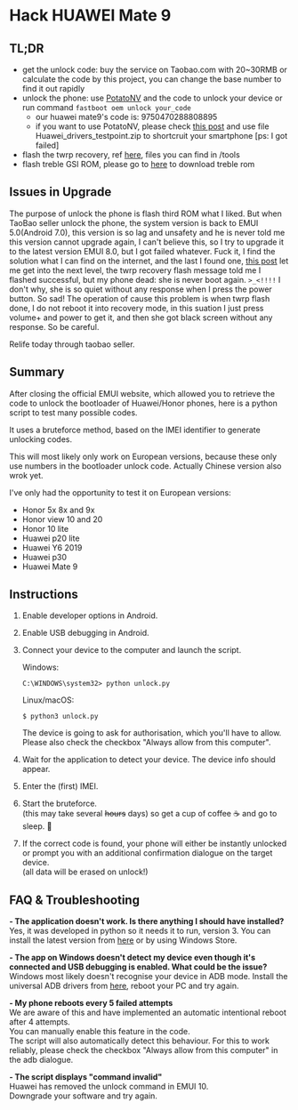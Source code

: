 # Hack HUAWEI Mate 9

## TL;DR

- get the unlock code: buy the service on Taobao.com with 20~30RMB or calculate the code by this project, you can change the base number to find it out rapidly
- unlock the phone: use [PotatoNV](https://github.com/mashed-potatoes/PotatoNV) and the code to unlock your device or run command `fastboot oem unlock your_code`
    - our huawei mate9's code is: 9750470288808895
    - if you want to use PotatoNV, please check [this post](https://github.com/mashed-potatoes/PotatoNV/issues/20) and use file Huawei_drivers_testpoint.zip to shortcruit your smartphone [ps: I got failed]
- flash the twrp recovery, ref [here](https://forum.xda-developers.com/t/recovery-27-09-2017-3-1-1-0-twrp-for-the-huawei-mate-9-hi3660.3515617/), files you can find in /tools
- flash treble GSI ROM, please go to [here](https://github.com/phhusson/treble_experimentations/releases) to download treble rom

## Issues in Upgrade
 
The purpose of unlock the phone is flash third ROM what I liked. But when TaoBao seller unlock the phone, the system version is back to EMUI 5.0(Android 7.0), this version is so lag and unsafety and he is never told me this version cannot upgrade again, I can't believe this, so I try to upgrade it to the latest version EMUI 8.0, but I got failed whatever. Fuck it, I find the solution what I can find on the internet, and the last I found one, [this post](https://club.huawei.com/thread-17096431-1-1.html?extra=filter%3Dtypeid%26typeid%3D4298%26page%3D1) let me get into the next level, the twrp recovery flash message told me I flashed successful, but my phone dead: she is never boot again. `>_<!!!!` I don't why, she is so quiet without any response when I press the power button. So sad! The operation of cause this problem is when twrp flash done, I do not reboot it into recovery mode, in this suation I just press volume+ and power to get it, and then she got black screen without any response. So be careful.  

Relife today through taobao seller.

## Summary

After closing the official EMUI website,
which allowed you to retrieve the code to unlock the bootloader of Huawei/Honor phones, 
here is a python script to test many possible codes.

It uses a bruteforce method, based on the IMEI identifier to generate unlocking codes.

This will most likely only work on European versions, 
because these only use numbers in the bootloader unlock code.
Actually Chinese version also wrok yet.

I've only had the opportunity to test it on European versions:
- Honor  5x 8x and 9x
- Honor  view 10 and 20
- Honor  10 lite
- Huawei p20 lite
- Huawei Y6 2019
- Huawei p30
- Huawei Mate 9


## Instructions

1. Enable developer options in Android.
1. Enable USB debugging in Android.
1. Connect your device to the computer and launch the script.

    Windows:
    ```batch
    C:\WINDOWS\system32> python unlock.py
    ```
    Linux/macOS:
    ```shell
    $ python3 unlock.py
    ```
    The device is going to ask for authorisation, which you'll have to allow.  
    Please also check the checkbox "Always allow from this computer".
1. Wait for the application to detect your device. The device info should appear.
1. Enter the (first) IMEI.
1. Start the bruteforce.  
    (this may take several ~~hours~~ days) so get a cup of coffee ☕ and go to sleep. 💫 
1. If the correct code is found, your phone will either be instantly unlocked or prompt you with an additional confirmation dialogue on the target device.  
    (all data will be erased on unlock!)


## FAQ & Troubleshooting

**- The application doesn't work. Is there anything I should have installed?**  
Yes, it was developed in python so it needs it to run, version 3. You can install the latest version from [here](https://www.python.org/downloads/) or by using Windows Store.

**- The app on Windows doesn't detect my device even though it's connected and USB debugging is enabled. What could be the issue?**  
Windows most likely doesn't recognise your device in ADB mode. Install the universal ADB drivers from [here](http://dl.adbdriver.com/upload/adbdriver.zip), reboot your PC and try again.

**- My phone reboots every 5 failed attempts**  
We are aware of this and have implemented an automatic intentional reboot after 4 attempts.  
You can manually enable this feature in the code.  
The script will also automatically detect this behaviour. For this to work reliably, please check the checkbox "Always allow from this computer" in the adb dialogue.

**- The script displays "command invalid"**  
Huawei has removed the unlock command in EMUI 10.  
Downgrade your software and try again.
